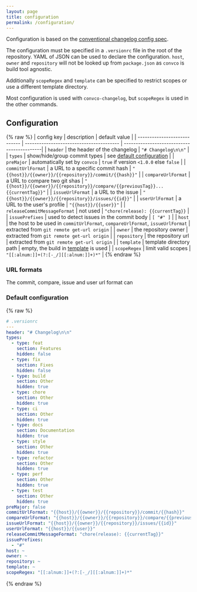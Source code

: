 ```yaml
---
layout: page
title: configuration
permalink: /configuration/
---
```


Configuration is based on the [conventional changelog config spec][1].

The configuration must be specified in a `.versionrc` file in the root of the repository.
YAML of JSON can be used to declare the configuration.
`host`, `owner` and `repository` will not be looked up from `package.json` as `convco` is build tool agnostic.

Additionally `scopeRegex` and `template` can be specified to restrict scopes or use a different template directory.

Most configuration is used with `convco-changelog`, but `scopeRegex` is used in the other commands.

## Configuration

{% raw %}
| config key                   | description                              | default value                              |
| ---------------------------- | ---------------------------------------- | -------------------------------------------|
| `header`                     | the header of the changelog              | `"# Changelog\n\n"`                        |
| `types`                      | show/hide/group commit types             | see [default configuration](#default-configuration)                              |
| `preMajor`                   | automatically set by `convco`            | `true` if version `<1.0.0` else `false`    |
| `commitUrlFormat`            | a URL to a specific commit hash          | `"{{host}}/{{owner}}/{{repository}}/commit/{{hash}}"`                            |
| `compareUrlFormat`           | a URL to compare two git shas            | `"{{host}}/{{owner}}/{{repository}}/compare/{{previousTag}}...{{currentTag}}"`   |
| `issueUrlFormat`             | a URL to the issue                       | `"{{host}}/{{owner}}/{{repository}}/issues/{{id}}"`                              |
| `userUrlFormat`              | a URL to the user's profile              | `"{{host}}/{{user}}"`                      |
| `releaseCommitMessageFormat` | not used                                 | `"chore(release): {{currentTag}}`          |
| `issuePrefixes`              | used to detect issues in the commit body | `[ "#" ]`                                  |
| `host`                       | the host to be used in `commitUrlFormat`, `compareUrlFormat`, `issueUrlFormat` | extracted from `git remote get-url origin` |
| `owner`                      | the repository owner                     | extracted from `git remote get-url origin` |
| `repository`                 | the repository url                       | extracted from `git remote get-url origin` |
| `template`                   | template directory path                  | empty, the build in [template][2] is used  |
| `scopeRegex`                 | limit valid scopes                       | `"[[:alnum:]]+(?:[-_/][[:alnum:]]+)*"`     |
{% endraw %}

### URL formats

The commit, compare, issue and user url format can

### Default configuration

{% raw %}

```yaml
# .versionrc
---
header: "# Changelog\n\n"
types:
  - type: feat
    section: Features
    hidden: false
  - type: fix
    section: Fixes
    hidden: false
  - type: build
    section: Other
    hidden: true
  - type: chore
    section: Other
    hidden: true
  - type: ci
    section: Other
    hidden: true
  - type: docs
    section: Documentation
    hidden: true
  - type: style
    section: Other
    hidden: true
  - type: refactor
    section: Other
    hidden: true
  - type: perf
    section: Other
    hidden: true
  - type: test
    section: Other
    hidden: true
preMajor: false
commitUrlFormat: "{{host}}/{{owner}}/{{repository}}/commit/{{hash}}"
compareUrlFormat: "{{host}}/{{owner}}/{{repository}}/compare/{{previousTag}}...{{currentTag}}"
issueUrlFormat: "{{host}}/{{owner}}/{{repository}}/issues/{{id}}"
userUrlFormat: "{{host}}/{{user}}"
releaseCommitMessageFormat: "chore(release): {{currentTag}}"
issuePrefixes:
  - "#"
host: ~
owner: ~
repository: ~
template: ~
scopeRegex: "[[:alnum:]]+(?:[-_/][[:alnum:]]+)*"
```

{% endraw %}

[1]: https://github.com/conventional-changelog/conventional-changelog-config-spec/blob/master/versions/2.1.0/README.md
[2]: https://github.com/hdevalke/convco/tree/master/src/conventional/changelog